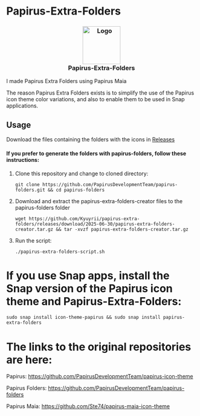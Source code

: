 # Papirus-Extra-Folders


<h3 align="center">
	<img src="https://github.com/user-attachments/assets/1c5b7718-6115-4782-8557-310c61660e04" width="100" alt="Logo"/><br/>
	Papirus-Extra-Folders
</h3>


I made Papirus Extra Folders using Papirus Maia

The reason Papirus Extra Folders exists is to simplify the use of the Papirus icon theme color variations, and also to enable them to be used in Snap applications.

## Usage

Download the files containing the folders with the icons in [Releases](https://github.com/Kyuyrii/papirus-extra-folders/releases)

#### If you prefer to generate the folders with papirus-folders, follow these instructions:

1. Clone this repository and change to cloned directory:
    ```
    git clone https://github.com/PapirusDevelopmentTeam/papirus-folders.git && cd papirus-folders
    ```
2. Download and extract the papirus-extra-folders-creator files to the papirus-folders folder
    ```
    wget https://github.com/Kyuyrii/papirus-extra-folders/releases/download/2025-06-30/papirus-extra-folders-creator.tar.gz && tar -xvzf papirus-extra-folders-creator.tar.gz
    ```
3. Run the script:
    ```
    ./papirus-extra-folders-script.sh
    ```

# If you use Snap apps, install the Snap version of the Papirus icon theme and Papirus-Extra-Folders:

```
sudo snap install icon-theme-papirus && sudo snap install papirus-extra-folders
```

# The links to the original repositories are here:

Papirus:
https://github.com/PapirusDevelopmentTeam/papirus-icon-theme

Papirus Folders:
https://github.com/PapirusDevelopmentTeam/papirus-folders

Papirus Maia:
https://github.com/Ste74/papirus-maia-icon-theme
